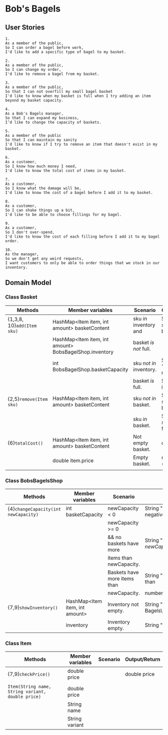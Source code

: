 # Bob's Bagels


## User Stories
```
1.
As a member of the public,
So I can order a bagel before work,
I'd like to add a specific type of bagel to my basket.
```

```
2.
As a member of the public,
So I can change my order,
I'd like to remove a bagel from my basket.
```

```
3.
As a member of the public,
So that I can not overfill my small bagel basket
I'd like to know when my basket is full when I try adding an item beyond my basket capacity.
```

```
4.
As a Bob's Bagels manager,
So that I can expand my business,
I’d like to change the capacity of baskets.
```

```
5.
As a member of the public
So that I can maintain my sanity
I'd like to know if I try to remove an item that doesn't exist in my basket.
```

```
6.
As a customer,
So I know how much money I need,
I'd like to know the total cost of items in my basket.
```

```
7.
As a customer,
So I know what the damage will be,
I'd like to know the cost of a bagel before I add it to my basket.
```

```
8.
As a customer,
So I can shake things up a bit,
I'd like to be able to choose fillings for my bagel.
```

```
9.
As a customer,
So I don't over-spend,
I'd like to know the cost of each filling before I add it to my bagel order.
```

```
10.
As the manager,
So we don't get any weird requests,
I want customers to only be able to order things that we stock in our inventory.
```

## Domain Model

### Class Basket

| Methods                    | Member variables                                       | Scenario                | Output/return                            |
|----------------------------|--------------------------------------------------------|-------------------------|------------------------------------------|
| {1,3,8, 10}`add(Item sku)` | HashMap<Item item, int amount> basketContent           | sku *in* inventory and  | String "Item *sku* added to basket."     |
|                            | HashMap<Item item, int amount> BobsBagelShop.inventory | basket *is not* full.   |                                          |
|                            | int BobsBagelShop.basketCapacity                       | sku *not in* inventory. | String "Chosen item not in stock."       |
|                            |                                                        | basket *is* full.       | String "Basket is full."                 |
| {2,5}`remove(Item sku)`    | HashMap<Item item, int amount> basketContent           | sku *not in* basket.    | String "Item *sku* not in basket."       |
|                            |                                                        | sku *in* basket.        | String "Item *sku* removed from basket." |
| {6}`totalCost()`           | HashMap<Item item, int amount> basketContent           | Not empty basket.       | double price                             |
|                            | double item.price                                      | Empty basket.           | double price = 0.0.                      |
|                            |                                                        |                         |                                          |

### Class BobsBagelsShop

| Methods                              | Member variables               | Scenario                     | Output/Return                                         |
|--------------------------------------|--------------------------------|------------------------------|-------------------------------------------------------|
| {4}`changeCapacity(int newCapacity)` | int basketCapacity             | newCapacity < 0              | String "New capacity must be non negative."           |
|                                      |                                | newCapacity >= 0             |                                                       |
|                                      |                                | && no baskets have more      | String "New basket capacity is *newCapacity*."        |
|                                      |                                | items than newCapacity.      |                                                       |
|                                      |                                | Baskets have more items than | String "New capacity must be larger than              |
|                                      |                                | newCapacity.                 | number of items currently in basket."                 |
| {7,9}`showInventory()`               | HashMap<Item item, int amount> | Inventory not empty.         | String "Bob's Bagels\nSKU\tPrice\tName\tVariant\n..." |
|                                      | inventory                      | Inventory empty.             | String "No items in stock."                           |


### Class Item

| Methods                                           | Member variables | Scenario | Output/Return |
|---------------------------------------------------|------------------|----------|---------------|
| {7,9}`checkPrice()`                               | double price     |          | double price  |
|                                                   |                  |          |               |
| `Item(String name, String variant, double price)` | double price     |          |               |
|                                                   | String name      |          |               |
|                                                   | String variant   |          |               |

